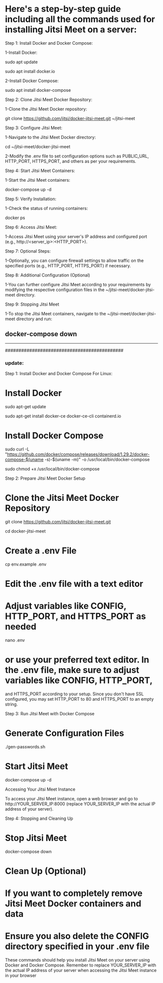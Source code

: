 # Here's a step-by-step guide including all the commands used for installing Jitsi Meet on a server:

Step 1: Install Docker and Docker Compose:

1-Install Docker:

sudo apt update

sudo apt install docker.io

2-Install Docker Compose:

sudo apt install docker-compose

Step 2: Clone Jitsi Meet Docker Repository:

1-Clone the Jitsi Meet Docker repository:

git clone https://github.com/jitsi/docker-jitsi-meet.git ~/jitsi-meet

Step 3: Configure Jitsi Meet:

1-Navigate to the Jitsi Meet Docker directory:

cd ~/jitsi-meet/docker-jitsi-meet

2-Modify the .env file to set configuration options such as PUBLIC_URL, HTTP_PORT, HTTPS_PORT, and others as per your requirements.

Step 4: Start Jitsi Meet Containers:

1-Start the Jitsi Meet containers:

docker-compose up -d

Step 5: Verify Installation:

1-Check the status of running containers:

docker ps

Step 6: Access Jitsi Meet:

1-Access Jitsi Meet using your server's IP address and configured port (e.g., http://<server_ip>:<HTTP_PORT>).


Step 7: Optional Steps:

1-Optionally, you can configure firewall settings to allow traffic on the specified ports (e.g., HTTP_PORT, HTTPS_PORT) if necessary.


Step 8: Additional Configuration (Optional)

1-You can further configure Jitsi Meet according to your requirements by modifying the respective configuration files in the ~/jitsi-meet/docker-jitsi-meet directory.


Step 9: Stopping Jitsi Meet

1-To stop the Jitsi Meet containers, navigate to the ~/jitsi-meet/docker-jitsi-meet directory and run:

docker-compose down
----------------------------------------------------------------------
-----------------------------------------------------------------------
############################################

### update:

Step 1: Install Docker and Docker Compose
For Linux:


# Install Docker

sudo apt-get update

sudo apt-get install docker-ce docker-ce-cli containerd.io

# Install Docker Compose

sudo curl -L "https://github.com/docker/compose/releases/download/1.29.2/docker-compose-$(uname -s)-$(uname -m)" -o /usr/local/bin/docker-compose

sudo chmod +x /usr/local/bin/docker-compose


Step 2: Prepare Jitsi Meet Docker Setup



# Clone the Jitsi Meet Docker Repository

git clone https://github.com/jitsi/docker-jitsi-meet.git

cd docker-jitsi-meet

# Create a .env File

cp env.example .env

# Edit the .env file with a text editor

# Adjust variables like CONFIG, HTTP_PORT, and HTTPS_PORT as needed

nano .env     

# or use your preferred text editor. In the .env file, make sure to adjust variables like CONFIG, HTTP_PORT, 

and HTTPS_PORT according to your setup. Since you don't have SSL configured, you may set HTTP_PORT to 80 and HTTPS_PORT to 
an empty string.


Step 3: Run Jitsi Meet with Docker Compose



# Generate Configuration Files

./gen-passwords.sh

# Start Jitsi Meet

docker-compose up -d

Accessing Your Jitsi Meet Instance

To access your Jitsi Meet instance, open a web browser and go to http://YOUR_SERVER_IP:8000 (replace YOUR_SERVER_IP with the actual IP address of your server).


Step 4: Stopping and Cleaning Up



# Stop Jitsi Meet

docker-compose down

# Clean Up (Optional)

# If you want to completely remove Jitsi Meet Docker containers and data

# Ensure you also delete the CONFIG directory specified in your .env file

These commands should help you install Jitsi Meet on your server using Docker and Docker Compose. Remember to replace 
YOUR_SERVER_IP with the actual IP address of your server when accessing the Jitsi Meet instance in your browser



